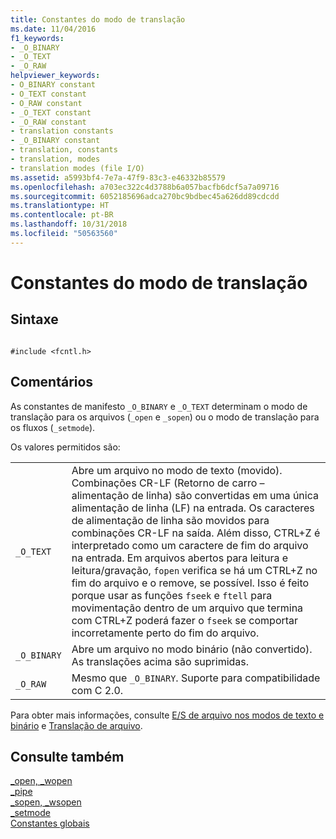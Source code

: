 ```yaml
---
title: Constantes do modo de translação
ms.date: 11/04/2016
f1_keywords:
- _O_BINARY
- _O_TEXT
- _O_RAW
helpviewer_keywords:
- O_BINARY constant
- O_TEXT constant
- O_RAW constant
- _O_TEXT constant
- _O_RAW constant
- translation constants
- _O_BINARY constant
- translation, constants
- translation, modes
- translation modes (file I/O)
ms.assetid: a5993bf4-7e7a-47f9-83c3-e46332b85579
ms.openlocfilehash: a703ec322c4d3788b6a057bacfb6dcf5a7a09716
ms.sourcegitcommit: 6052185696adca270bc9bdbec45a626dd89cdcdd
ms.translationtype: HT
ms.contentlocale: pt-BR
ms.lasthandoff: 10/31/2018
ms.locfileid: "50563560"
---
```

# <a name="translation-mode-constants"></a>Constantes do modo de translação

## <a name="syntax"></a>Sintaxe

```

#include <fcntl.h>

```

## <a name="remarks"></a>Comentários

As constantes de manifesto `_O_BINARY` e `_O_TEXT` determinam o modo de translação para os arquivos (`_open` e `_sopen`) ou o modo de translação para os fluxos (`_setmode`).

Os valores permitidos são:

|||
|-|-|
`_O_TEXT`  | Abre um arquivo no modo de texto (movido). Combinações CR-LF (Retorno de carro –alimentação de linha) são convertidas em uma única alimentação de linha (LF) na entrada. Os caracteres de alimentação de linha são movidos para combinações CR-LF na saída. Além disso, CTRL+Z é interpretado como um caractere de fim do arquivo na entrada. Em arquivos abertos para leitura e leitura/gravação, `fopen` verifica se há um CTRL+Z no fim do arquivo e o remove, se possível. Isso é feito porque usar as funções `fseek` e `ftell` para movimentação dentro de um arquivo que termina com CTRL+Z poderá fazer o `fseek` se comportar incorretamente perto do fim do arquivo.
`_O_BINARY`  | Abre um arquivo no modo binário (não convertido). As translações acima são suprimidas.
`_O_RAW`  | Mesmo que `_O_BINARY`. Suporte para compatibilidade com C 2.0.

Para obter mais informações, consulte [E/S de arquivo nos modos de texto e binário](../c-runtime-library/text-and-binary-mode-file-i-o.md) e [Translação de arquivo](../c-runtime-library/file-translation-constants.md).

## <a name="see-also"></a>Consulte também

[_open, _wopen](../c-runtime-library/reference/open-wopen.md)<br/>
[_pipe](../c-runtime-library/reference/pipe.md)<br/>
[_sopen, _wsopen](../c-runtime-library/reference/sopen-wsopen.md)<br/>
[_setmode](../c-runtime-library/reference/setmode.md)<br/>
[Constantes globais](../c-runtime-library/global-constants.md)
